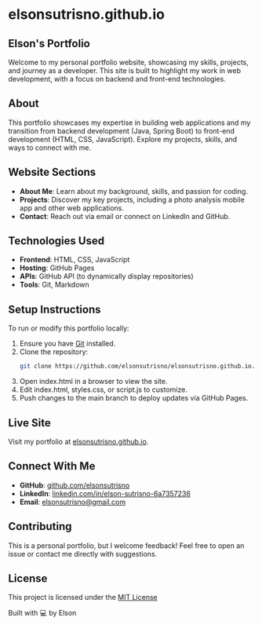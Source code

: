 # elsonsutrisno.github.io

## Elson's Portfolio
Welcome to my personal portfolio website, showcasing my skills, projects, and journey as a developer. This site is built to highlight my work in web development, with a focus on backend and front-end technologies.

## About
This portfolio showcases my expertise in building web applications and my transition from backend development (Java, Spring Boot) to front-end development (HTML, CSS, JavaScript). Explore my projects, skills, and ways to connect with me.

## Website Sections
- **About Me**: Learn about my background, skills, and passion for coding.
- **Projects**: Discover my key projects, including a photo analysis mobile app and other web applications.
- **Contact**: Reach out via email or connect on LinkedIn and GitHub.

## Technologies Used
- **Frontend**: HTML, CSS, JavaScript
- **Hosting**: GitHub Pages
- **APIs**: GitHub API (to dynamically display repositories)
- **Tools**: Git, Markdown

## Setup Instructions
To run or modify this portfolio locally:
1. Ensure you have [Git](https://git-scm.com/) installed.
2. Clone the repository:
    ```bash 
    git clone https://github.com/elsonsutrisno/elsonsutrisno.github.io.git
    ```
3. Open index.html in a browser to view the site.
4. Edit index.html, styles.css, or script.js to customize.
5. Push changes to the main branch to deploy updates via GitHub Pages.

## Live Site
Visit my portfolio at [elsonsutrisno.github.io](https://elsonsutrisno.github.io).

## Connect With Me
- **GitHub**: [github.com/elsonsutrisno](https://github.com/elsonsutrisno)
- **LinkedIn**: [linkedin.com/in/elson-sutrisno-6a7357236](https://linkedin.com/in/elson-sutrisno-6a7357236)
- **Email**: [elsonsutrisno@gmail.com](mailto:elsonsutrisno@gmail.com)

## Contributing
This is a personal portfolio, but I welcome feedback! Feel free to open an issue or contact me directly with suggestions.

## License
This project is licensed under the [MIT License](LICENSE)

Built with 💻 by Elson